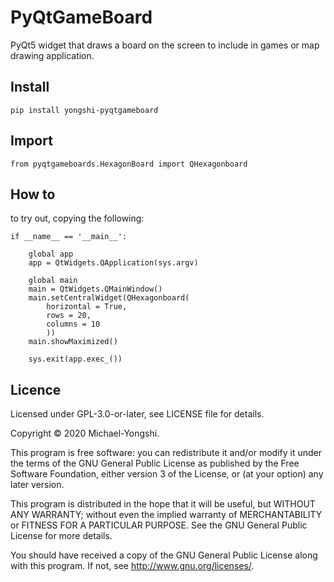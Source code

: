 # PyQtGameBoard
PyQt5 widget that draws a board on the screen to include in games or map drawing application.

## Install
```
pip install yongshi-pyqtgameboard
```

## Import
```
from pyqtgameboards.HexagonBoard import QHexagonboard
```

## How to
to try out, copying the following:
```
if __name__ == '__main__':

    global app
    app = QtWidgets.QApplication(sys.argv)

    global main
    main = QtWidgets.QMainWindow()
    main.setCentralWidget(QHexagonboard(
        horizontal = True, 
        rows = 20, 
        columns = 10
        ))
    main.showMaximized()
    
    sys.exit(app.exec_())
```

## Licence

Licensed under GPL-3.0-or-later, see LICENSE file for details.

Copyright © 2020 Michael-Yongshi.

This program is free software: you can redistribute it and/or modify it under the terms of the GNU General Public License as published by the Free Software Foundation, either version 3 of the License, or (at your option) any later version.

This program is distributed in the hope that it will be useful, but WITHOUT ANY WARRANTY; without even the implied warranty of MERCHANTABILITY or FITNESS FOR A PARTICULAR PURPOSE. See the GNU General Public License for more details.

You should have received a copy of the GNU General Public License along with this program. If not, see http://www.gnu.org/licenses/.
